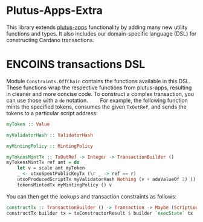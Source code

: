 # Plutus-Apps-Extra

This library extends [plutus-apps](https://github.com/input-output-hk/plutus-apps) functionality by adding many new utility functions and types. It also includes our domain-specific language (DSL) for constructing Cardano transactions.

# ENCOINS transactions DSL

Module `Constraints.OffChain` contains the functions available in this DSL. These functions wrap the respective functions from plutus-apps, resulting in cleaner and more concise code. To construct a complex transaction, you can use those with a `do` notation.
&emsp;&emsp;For example, the following function mints the specified tokens, consumes the given `TxOutRef`, and sends the tokens to a particular script address:
```haskell
myToken :: Value

myValidatorHash :: ValidatorHash

myMintingPolicy :: MintingPolicy

myTokensMintTx :: TxOutRef -> Integer -> TransactionBuilder ()
myTokensMintTx ref amt = do
    let v = scale amt myToken
    _ <- utxoSpentPublicKeyTx (\r _ -> ref == r)
    utxoProducedScriptTx myValidatorHash Nothing (v + adaValueOf 2) ()
    tokensMintedTx myMintingPolicy () v
```

You can then get the lookups and transaction constraints as follows:
```haskell
constructTx :: TransactionBuilder () -> Transaction -> Maybe (ScriptLookups a, TxConstraints (RedeemerType a) (DatumType a))
constructTx builder tx = txConstructorResult $ builder `execState` tx
```